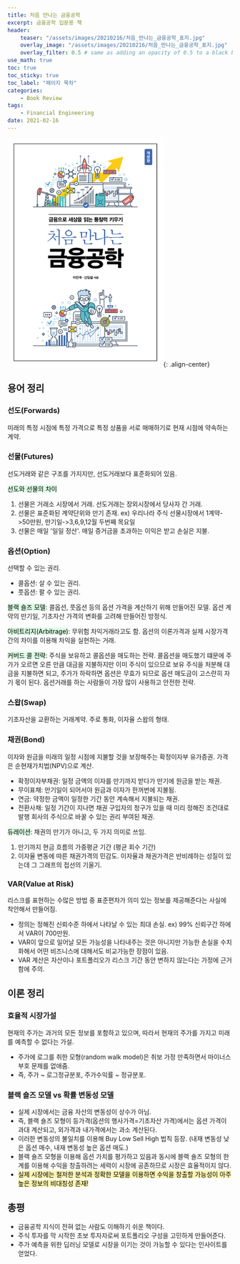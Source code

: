 ```yaml
---
title: 처음 만나는 금융공학
excerpt: 금융공학 입문용 책
header:
    teaser: "/assets/images/20210216/처음_만나는_금융공학_표지.jpg"
    overlay_image: "/assets/images/20210216/처음_만나는_금융공학_표지.jpg"
    overlay_filter: 0.5 # same as adding an opacity of 0.5 to a black background
use_math: true
toc: true
toc_sticky: true
toc_label: "페이지 목차"
categories: 
    - Book Review
tags: 
    - Financial Engineering
date: 2021-02-16
---
```


![책 표지](/assets/images/20210216/처음_만나는_금융공학_표지.jpg){: .align-center}  


## 용어 정리
### 선도(Forwards)
미래의 특정 시점에 특정 가격으로 특정 상품을 서로 매매하기로 현재 시점에 약속하는 계약.
### 선물(Futures)
선도거래와 같은 구조를 가지지만, 선도거래보다 표준화되어 있음.  

<mark style='background-color: #dcffe4'> 선도와 선물의 차이</mark>
  1. 선물은 거래소 시장에서 거래. 선도거래는 장외시장에서 당사자 간 거래.
  2. 선물은 표준화된 계약단위와 만기 존재. ex) 우리나라 주식 선물시장에서 1계약->50만원, 만기일->3,6,9,12월 두번째 목요일
  3. 선물은 매일 '일일 정산'. 매일 증거금을 초과하는 이익은 받고 손실은 지불.

### 옵션(Option)
선택할 수 있는 권리.
- 콜옵션: 살 수 있는 권리.
- 풋옵션: 팔 수 있는 권리.  

<mark style='background-color: #dcffe4'>블랙 숄즈 모델</mark>: 콜옵션, 풋옵션 등의 옵션 가격을 계산하기 위해 만들어진 모델. 옵션 계약의 만기일, 기초자산 가격의 변화를 고려해 만들어진 방정식.

<mark style='background-color: #dcffe4'>아비트리지(Arbitrage)</mark>: 무위험 차익거래라고도 함. 옵션의 이론가격과 실제 시장가격 간의 차이를 이용해 차익을 실현하는 거래.

<mark style='background-color: #dcffe4'>커버드 콜 전략</mark>: 주식을 보유하고 콜옵션을 매도하는 전략. 콜옵션을 매도했기 떄문에 주가가 오르면 오른 만큼 대금을 지불하지만 이미 주식이 있으므로 보유 주식을 처분해 대금을 지불하면 되고, 주가가 하락하면 옵션은 무효가 되므로 옵션 매도금이 고스란히 자기 몫이 된다. 옵션거래를 하는 사람들이 가장 많이 사용하고 안전한 전략.

### 스왑(Swap)
기초자산을 교환하는 거래계약. 주로 통화, 이자율 스왑의 형태.

### 채권(Bond)
이자와 원금을 미래의 일정 시점에 지불할 것을 보장해주는 확정이자부 유가증권. 가격은 순현재가치법(NPV)으로 계산.
- 확정이자부채권: 일정 금액의 이자를 만기까지 받다가 만기에 원금을 받는 채권.
- 무이표채: 만기일이 되어서야 원금과 이자가 한꺼번에 지불됨.
- 연금: 약정한 금액이 일정한 기간 동안 계속해서 지불되는 채권.
- 전환사채: 일정 기간이 지나면 채권 구입자의 청구가 있을 때 미리 정해진 조건대로 발행 회사의 주식으로 바꿀 수 있는 권리 부여된 채권.  

<mark style='background-color: #dcffe4'>듀레이션</mark>: 채권의 만기가 아니고, 두 가지 의미로 쓰임.
  1. 만기까지 현금 흐름의 가중평균 기간 (평균 회수 기간)
  2. 이자율 변동에 따른 채권가격의 민감도. 이자율과 채권가격은 반비례하는 성질이 있는데 그 그래프의 접선의 기울기. 

### VAR(Value at Risk)
리스크를 표현하는 수많은 방법 중 표준편차가 의미 있는 정보를 제공해준다는 사실에 착안해서 만들어짐.
- 정의는 정해진 신뢰수준 하에서 나타날 수 있는 최대 손실. ex) 99% 신뢰구간 하에서 VAR이 700만원.
- VAR이 앞으로 일어날 모든 가능성을 나타내주는 것은 아니지만 가능한 손실을 수치화해서 어떤 비즈니스에 대해서도 비교가능한 장점이 있음.
- VAR 계산은 자산이나 포트폴리오가 리스크 기간 동안 변하지 않는다는 가정에 근거함에 주의.


## 이론 정리
### 효율적 시장가설
현재의 주가는 과거의 모든 정보를 포함하고 있으며, 따라서 현재의 주가를 가지고 미래를 예측할 수 없다는 가설.
- 주가에 로그를 취한 모형(random walk model)은 취보 가정 만족하면서 마이너스 부호 문제를 없애줌.
- 즉, 주가 ~ 로그정규분포, 주가수익률 ~ 정규분포.

### 블랙 숄즈 모델 vs 확률 변동성 모델
- 실제 시장에서는 금융 자산의 변동성이 상수가 아님.
- 즉, 블랙 숄즈 모형이 등가격(옵션의 행사가격=기초자산 가격)에서는 옵션 가격이 과대 계산되고, 외가격과 내가격에서는 과소 계산된다.
- 이러한 변동성의 불일치를 이용해 Buy Low Sell High 법칙 등장. (내재 변동성 낮은 옵션 매수, 내재 변동성 높은 옵션 매도.)
- 블랙 숄즈 모형을 이용해 옵션 가치를 평가하고 있음과 동시에 블랙 숄즈 모형의 한계를 이용해 수익을 창출하려는 세력이 시장에 공존하므로 시장은 효율적이지 않다.
- <mark style='background-color: #fff5b1'>실제 시장에는 철저한 분석과 정확한 모델을 이용하면 수익을 창출할 가능성이 아주 높은 정보의 비대칭성 존재!</mark>


## 총평
- 금융공학 지식이 전혀 없는 사람도 이해하기 쉬운 책이다.
- 주식 투자를 막 시작한 초보 투자자로써 포트폴리오 구성을 고민하게 만들어준다.
- 주가 예측을 위한 딥러닝 모델로 시장을 이기는 것이 가능할 수 있다는 인사이트를 얻었다.

